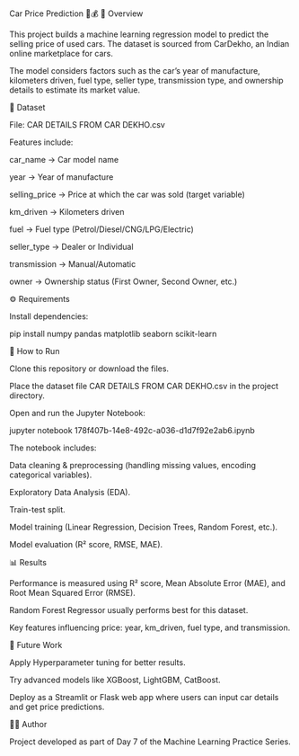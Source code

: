 Car Price Prediction 🚗💰
📌 Overview

This project builds a machine learning regression model to predict the selling price of used cars. The dataset is sourced from CarDekho, an Indian online marketplace for cars.

The model considers factors such as the car’s year of manufacture, kilometers driven, fuel type, seller type, transmission type, and ownership details to estimate its market value.

📂 Dataset

File: CAR DETAILS FROM CAR DEKHO.csv

Features include:

car_name → Car model name

year → Year of manufacture

selling_price → Price at which the car was sold (target variable)

km_driven → Kilometers driven

fuel → Fuel type (Petrol/Diesel/CNG/LPG/Electric)

seller_type → Dealer or Individual

transmission → Manual/Automatic

owner → Ownership status (First Owner, Second Owner, etc.)

⚙️ Requirements

Install dependencies:

pip install numpy pandas matplotlib seaborn scikit-learn

🚀 How to Run

Clone this repository or download the files.

Place the dataset file CAR DETAILS FROM CAR DEKHO.csv in the project directory.

Open and run the Jupyter Notebook:

jupyter notebook 178f407b-14e8-492c-a036-d1d7f92e2ab6.ipynb


The notebook includes:

Data cleaning & preprocessing (handling missing values, encoding categorical variables).

Exploratory Data Analysis (EDA).

Train-test split.

Model training (Linear Regression, Decision Trees, Random Forest, etc.).

Model evaluation (R² score, RMSE, MAE).

📊 Results

Performance is measured using R² score, Mean Absolute Error (MAE), and Root Mean Squared Error (RMSE).

Random Forest Regressor usually performs best for this dataset.

Key features influencing price: year, km_driven, fuel type, and transmission.

🔮 Future Work

Apply Hyperparameter tuning for better results.

Try advanced models like XGBoost, LightGBM, CatBoost.

Deploy as a Streamlit or Flask web app where users can input car details and get price predictions.

👨‍💻 Author

Project developed as part of Day 7 of the Machine Learning Practice Series.   
